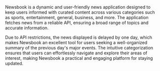 Newsbook is a dynamic and user-friendly news application designed to keep users informed with curated content across various categories such as sports, entertainment, general, business, and more. The application fetches news from a reliable API, ensuring a broad range of topics and accurate information.

Due to API restrictions, the news displayed is delayed by one day, which makes Newsbook an excellent tool for users seeking a well-organized summary of the previous day's major events. The intuitive categorization ensures that users can effortlessly navigate and explore their areas of interest, making Newsbook a practical and engaging platform for staying updated.
